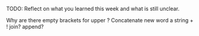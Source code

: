 TODO: Reflect on what you learned this week and what is still unclear.

Why are there empty brackets for upper ?
Concatenate new word
a string + !
join?
append?